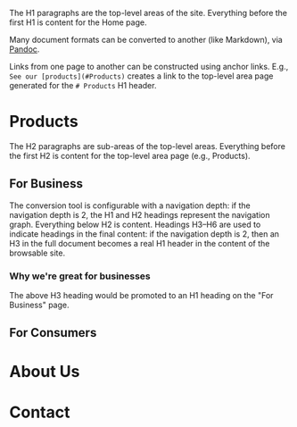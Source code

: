 The H1 paragraphs are the top-level areas of the site.
Everything before the first H1 is content for the Home page.

Many document formats can be converted to another (like Markdown), via [Pandoc](https://pandoc.org/).

Links from one page to another can be constructed using anchor links. E.g., `See our [products](#Products)` creates a link to the top-level area page generated for the `# Products` H1 header.

# Products

The H2 paragraphs are sub-areas of the top-level areas.
Everything before the first H2 is content for the top-level area page (e.g., Products).

## For Business

The conversion tool is configurable with a navigation depth: if the navigation depth is 2, the H1 and H2 headings represent the navigation graph. Everything below H2 is content. Headings H3–H6 are used to indicate headings in the final content: if the navigation depth is 2, then an H3 in the full document becomes a real H1 header in the content of the browsable site.

### Why we're great for businesses

The above H3 heading would be promoted to an H1 heading on the "For Business" page.

## For Consumers

# About Us

# Contact
